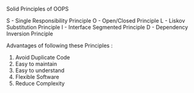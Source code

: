Solid Principles of OOPS

S - Single Responsibility Principle
O - Open/Closed Principle
L  - Liskov Substitution Principle
I  - Interface Segmented Principle
D - Dependency Inversion Principle

Advantages of following these Principles : 
1. Avoid Duplicate Code
2. Easy to maintain
3. Easy to understand 
4. Flexible Software
5. Reduce Complexity


